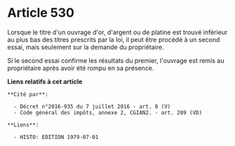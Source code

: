 # Article 530

Lorsque le titre d'un ouvrage d'or, d'argent ou de platine est trouvé inférieur au plus bas des titres prescrits par la loi,
il peut être procédé à un second essai, mais seulement sur la demande du propriétaire.

Si le second essai confirme les résultats du premier, l'ouvrage est remis au propriétaire après avoir été rompu en sa
présence.

**Liens relatifs à cet article**

	**Cité par**:

	  - Décret n°2016-935 du 7 juillet 2016 - art. 8 (V)
	  - Code général des impôts, annexe 2, CGIAN2. - art. 289 (VD)

	**Liens**:

	  - HISTO: EDITION 1979-07-01
